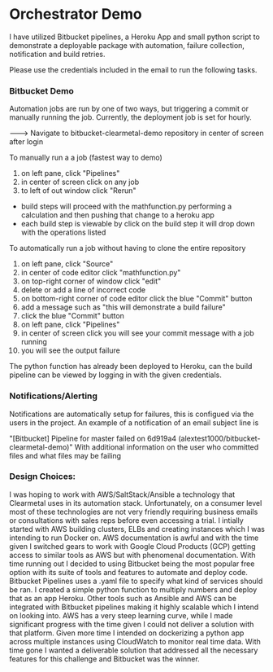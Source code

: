 # Orchestrator Demo

I have utilized Bitbucket pipelines, a Heroku App and small python script to demonstrate a deployable package with automation, failure collection, notification and build retries.

Please use the credentials included in the email to run the following tasks.


### Bitbucket Demo

Automation jobs are run by one of two ways, but triggering a commit or manually running the job. Currently, the deployment job is set for hourly.

---> Navigate to bitbucket-clearmetal-demo repository in center of screen after login

To manually run a a job (fastest way to demo)
1. on left pane, click "Pipelines" 
2. in center of screen click on any job
3. to left of out window click "Rerun"

- build steps will proceed with the mathfunction.py performing a calculation and then pushing that change to a heroku app
- each build step is viewable by click on the build step it will drop down with the operations listed

To automatically run a job without having to clone the entire repository
1. on left pane, click "Source"
2. in center of code editor click "mathfunction.py"
3. on top-right corner of window click "edit"
4. delete or add a line of incorrect code
5. on bottom-right corner of code editor click the blue "Commit" button
6. add a message such as "this will demonstrate a build failure"
7. click the blue "Commit" button
8. on left pane, click "Pipelines" 
9. in center of screen click you will see your commit message with a job running
10. you will see the output failure 

The python function has already been deployed to Heroku, can the build pipeline can be viewed by logging in with the given credentials. 


### Notifications/Alerting
Notifications are automatically setup for failures, this is configued via the users in the project. An example of a notification of an email subject line is

"[Bitbucket] Pipeline for master failed on 6d919a4 (alextest1000/bitbucket-clearmetal-demo)"
With additional information on the user who committed files and what files may be failing


### Design Choices:
I was hoping to work with AWS/SaltStack/Ansible a technology that Clearmetal uses in its automation stack. Unfortunately, on a consumer level most of these technologies are not very friendly requiring business emails or consultations with sales reps before even accessing a trial. I intially started with AWS building clusters, ELBs and creating instances which I was intending to run Docker on. AWS documentation is awful and with the time given I switched gears to work with Google Cloud Products (GCP) getting access to similar tools as AWS but with phenomenal documentation. With time running out I decided to using Bitbucket being the most popular free option with its suite of tools and features to automate and deploy code. Bitbucket Pipelines uses a .yaml file to specify what kind of services should be ran. I created a simple python function to multiply numbers and deploy that as an app Heroku. Other tools such as Ansible and AWS can be integrated with Bitbucket pipelines making it highly scalable which I intend on looking into. AWS has a very steep learning curve, while I made significant progress with the time given I could not deliver a solution with that platform. Given more time I intended on dockerizing a python app across multiple instances using CloudWatch to monitor real time data. With time gone I wanted a deliverable solution that addressed all the necessary features for this challenge and Bitbucket was the winner.




